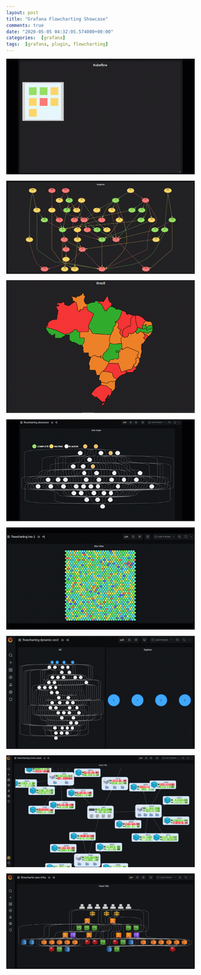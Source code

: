 ```yaml
---
layout: post
title: "Grafana Flowcharting Showcase"
comments: true
date: "2020-05-05 04:32:05.574000+00:00"
categories:  [grafana]
tags:  [grafana, plugin, flowcharting]
---
```




![](/assets/img/IoCcpSAGs_kubeflow5.gif)

![](/assets/img/IoCcpSAGs_graphviz.gif)

![](/assets/img/IoCcpSAGs_brazil-map-flowcharting.gif)


![](/assets/img/IoCcpSAGs_flowcharting-drawiocsv2.gif)


![](/assets/img/IoCcpSAGs_flowcharting-hexbin2.gif)

![](/assets/img/IoCcpSAGs_flowcharting-dyn-csv-v2.gif)


![](/assets/img/IoCcpSAGs_69d29e65208e25abf6649f3dbc6890aa.png)

![](/assets/img/IoCcpSAGs_335d62c24d607cb2baf40683a272ca69.png)
